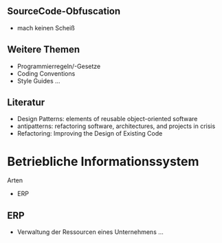 ## SourceCode-Obfuscation

- mach keinen Scheiß

## Weitere Themen

- Programmierregeln/-Gesetze
- Coding Conventions
- Style Guides
...

## Literatur

- Design Patterns: elements of reusable object-oriented software
- antipatterns: refactoring software, architectures, and projects in crisis
- Refactoring: Improving the Design of Existing Code

# Betriebliche Informationssystem

Arten

- ERP

## ERP

- Verwaltung der Ressourcen eines Unternehmens
...

